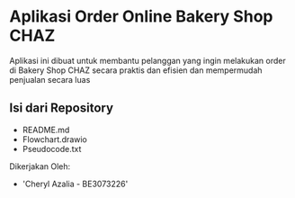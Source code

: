  # Aplikasi Order Online Bakery Shop CHAZ 

 Aplikasi ini dibuat untuk membantu pelanggan yang ingin melakukan order di Bakery Shop CHAZ secara praktis dan efisien dan mempermudah penjualan secara luas

 ## Isi dari Repository
 - README.md 
 - Flowchart.drawio
 - Pseudocode.txt

Dikerjakan Oleh:
- 'Cheryl Azalia - BE3073226'
